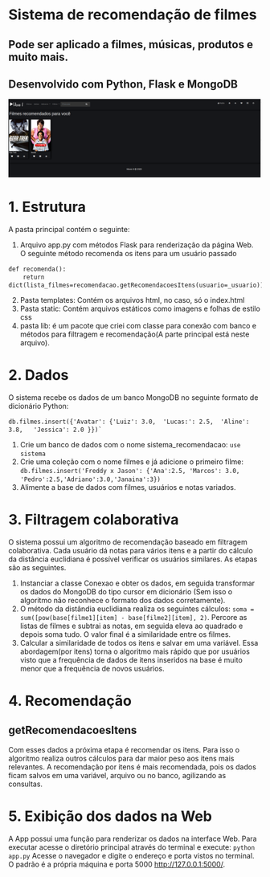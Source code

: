 # Sistema de recomendação de filmes
## Pode ser aplicado a filmes, músicas, produtos e muito mais.
## Desenvolvido com Python, Flask e MongoDB

![Sistema de recomendação](https://github.com/joselinosantosti/recomendation-system/blob/master/filmes.png)

# 1. Estrutura
A pasta principal contém o seguinte:
1. Arquivo app.py com métodos Flask para renderização da página Web.<br>
O seguinte método recomenda os itens para um usuário passado
```
def recomenda():
	return dict(lista_filmes=recomendacao.getRecomendacoesItens(usuario=_usuario))
```
2. Pasta templates: Contém os arquivos html, no caso, só o index.html
3. Pasta static: Contém arquivos estáticos como imagens e folhas de estilo css
4. pasta lib: é um pacote que criei com classe para conexão com banco e métodos para filtragem e recomendação(A parte principal está neste arquivo).

# 2. Dados
O sistema recebe os dados de um banco MongoDB no seguinte formato de dicionário Python:
```
db.filmes.insert({'Avatar': {'Luiz': 3.0,  'Lucas:': 2.5,  'Aline': 3.8,   'Jessica': 2.0 }})`
```
1. Crie um banco de dados com o nome sistema_recomendacao: `use sistema`
2. Crie uma coleção com o nome filmes e já adicione o primeiro filme: `db.filmes.insert('Freddy x Jason': {'Ana':2.5, 'Marcos': 3.0, 'Pedro':2.5,'Adriano':3.0,'Janaina':3})`
3. Alimente a base de dados com filmes, usuários e notas variados.

# 3. Filtragem colaborativa
O sistema possui um algoritmo de recomendação baseado em filtragem colaborativa. Cada usuário dá notas para vários itens e a partir do cálculo da distância euclidiana é possível verificar os usuários similares. As etapas são as seguintes.
1. Instanciar a classe Conexao e obter os dados, em seguida transformar os dados do MongoDB do tipo cursor em dicionário (Sem isso o algoritmo não reconhece o formato dos dados corretamente).
2. O método da distândia euclidiana realiza os seguintes cálculos: `soma = sum([pow(base[filme1][item] - base[filme2][item], 2)`. Percore as listas de filmes e subtrai as notas, em seguida eleva ao quadrado e depois soma tudo. O valor final é a similaridade entre os filmes.
3. Calcular a similaridade de todos os itens e salvar em uma variável. Essa abordagem(por itens) torna o algoritmo mais rápido que por usuários visto que a frequência de dados de itens inseridos na base é muito menor que a frequência de novos usuários.

# 4. Recomendação
## getRecomendacoesItens <br/>
Com esses dados a próxima etapa é recomendar os itens. Para isso o algoritmo realiza outros cálculos para dar maior peso aos itens mais relevantes. A recomendação por itens é mais recomendada, pois os dados ficam salvos em uma variável, arquivo ou no banco, agilizando as consultas.

# 5. Exibição dos dados na Web
A App possui uma função para renderizar os dados na interface Web. Para executar acesse o diretório principal através do terminal e execute: `python app.py`
Acesse o navegador e digite o endereço e porta vistos no terminal. O padrão é a própria máquina e porta 5000 http://127.0.0.1:5000/.
